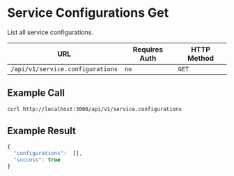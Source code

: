 # Service Configurations Get

List all service configurations.

| URL                              | Requires Auth | HTTP Method |
| -------------------------------- | ------------- | ----------- |
| `/api/v1/service.configurations` | `no`          | `GET`       |

## Example Call

```bash
curl http://localhost:3000/api/v1/service.configurations
```

## Example Result

```javascript
{
  "configurations":  [],
  "success": true
}
```

